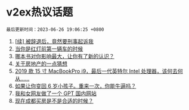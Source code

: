 # v2ex热议话题

`最后更新时间：2023-06-26 19:06:25 +0800`

1. [[续] 被辞退后，竟然要刑事起诉我](https://www.v2ex.com/t/951649)
1. [当你是红灯前第一辆车的时候](https://www.v2ex.com/t/951664)
1. [哪本书对你影响最大，让你有了新的认识？](https://www.v2ex.com/t/951691)
1. [关于房地产的一点猜想](https://www.v2ex.com/t/951706)
1. [2019 款 15 寸 MacBookPro i9，最后一代英特尔 Intel 处理器，该何去何从……](https://www.v2ex.com/t/951781)
1. [如果让你变回 6 岁小孩子。重来一次，你能牛逼吗？](https://www.v2ex.com/t/951753)
1. [我和女网友做了一个 GPT 国内网站](https://www.v2ex.com/t/951614)
1. [现在成都买房是不是合适的时候？](https://www.v2ex.com/t/951629)

